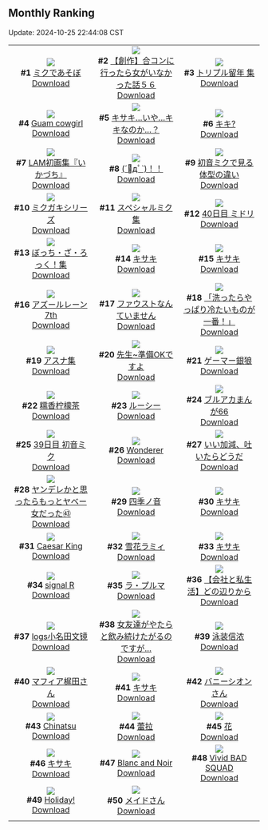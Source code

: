 ## Monthly Ranking
Update: 2024-10-25 22:44:08 CST

|      |      |      |
| :----: | :----: | :----: |
| ![](https://i.pixiv.re/c/240x480/img-master/img/2024/09/27/16/16/46/122811803_p0_master1200.jpg)<br>**#1** [ミクであそぼ](https://www.pixiv.net/artworks/122811803)<br>[Download](https://i.pixiv.re/img-original/img/2024/09/27/16/16/46/122811803_p0.jpg) | ![](https://i.pixiv.re/c/240x480/img-master/img/2024/09/27/00/00/20/122798134_p0_master1200.jpg)<br>**#2** [【創作】合コンに行ったら女がいなかった話５６](https://www.pixiv.net/artworks/122798134)<br>[Download](https://i.pixiv.re/img-original/img/2024/09/27/00/00/20/122798134_p0.png) | ![](https://i.pixiv.re/c/240x480/img-master/img/2024/09/27/16/50/09/122813087_p0_master1200.jpg)<br>**#3** [トリプル留年 集](https://www.pixiv.net/artworks/122813087)<br>[Download](https://i.pixiv.re/img-original/img/2024/09/27/16/50/09/122813087_p0.jpg) |
| ![](https://i.pixiv.re/c/240x480/img-master/img/2024/09/27/17/49/58/122814265_p0_master1200.jpg)<br>**#4** [Guam cowgirl](https://www.pixiv.net/artworks/122814265)<br>[Download](https://i.pixiv.re/img-original/img/2024/09/27/17/49/58/122814265_p0.jpg) | ![](https://i.pixiv.re/c/240x480/img-master/img/2024/09/27/19/11/46/122816507_p0_master1200.jpg)<br>**#5** [キサキ…いや…キキなのか…？](https://www.pixiv.net/artworks/122816507)<br>[Download](https://i.pixiv.re/img-original/img/2024/09/27/19/11/46/122816507_p0.png) | ![](https://i.pixiv.re/c/240x480/img-master/img/2024/09/27/17/07/29/122813437_p0_master1200.jpg)<br>**#6** [キキ?](https://www.pixiv.net/artworks/122813437)<br>[Download](https://i.pixiv.re/img-original/img/2024/09/27/17/07/29/122813437_p0.jpg) |
| ![](https://i.pixiv.re/c/240x480/img-master/img/2024/09/27/00/02/24/122798429_p0_master1200.jpg)<br>**#7** [LAM初画集『いかづち』](https://www.pixiv.net/artworks/122798429)<br>[Download](https://i.pixiv.re/img-original/img/2024/09/27/00/02/24/122798429_p0.jpg) | ![](https://i.pixiv.re/c/240x480/img-master/img/2024/09/27/19/30/05/122816985_p0_master1200.jpg)<br>**#8** [(´ﾟдﾟ`)！！](https://www.pixiv.net/artworks/122816985)<br>[Download](https://i.pixiv.re/img-original/img/2024/09/27/19/30/05/122816985_p0.jpg) | ![](https://i.pixiv.re/c/240x480/img-master/img/2024/09/26/00/00/41/122771180_p0_master1200.jpg)<br>**#9** [初音ミクで見る体型の違い](https://www.pixiv.net/artworks/122771180)<br>[Download](https://i.pixiv.re/img-original/img/2024/09/26/00/00/41/122771180_p0.jpg) |
| ![](https://i.pixiv.re/c/240x480/img-master/img/2024/09/27/15/40/36/122811976_p0_master1200.jpg)<br>**#10** [ミクガキシリーズ](https://www.pixiv.net/artworks/122811976)<br>[Download](https://i.pixiv.re/img-original/img/2024/09/27/15/40/36/122811976_p0.jpg) | ![](https://i.pixiv.re/c/240x480/img-master/img/2024/09/27/16/52/00/122812073_p0_master1200.jpg)<br>**#11** [スペシャルミク集](https://www.pixiv.net/artworks/122812073)<br>[Download](https://i.pixiv.re/img-original/img/2024/09/27/16/52/00/122812073_p0.jpg) | ![](https://i.pixiv.re/c/240x480/img-master/img/2024/09/27/00/00/30/122798187_p0_master1200.jpg)<br>**#12** [40日目 ミドリ](https://www.pixiv.net/artworks/122798187)<br>[Download](https://i.pixiv.re/img-original/img/2024/09/27/00/00/30/122798187_p0.png) |
| ![](https://i.pixiv.re/c/240x480/img-master/img/2024/09/27/15/59/42/122812247_p0_master1200.jpg)<br>**#13** [ぼっち・ざ・ろっく！集](https://www.pixiv.net/artworks/122812247)<br>[Download](https://i.pixiv.re/img-original/img/2024/09/27/15/59/42/122812247_p0.jpg) | ![](https://i.pixiv.re/c/240x480/img-master/img/2024/09/27/01/08/21/122800337_p0_master1200.jpg)<br>**#14** [キサキ](https://www.pixiv.net/artworks/122800337)<br>[Download](https://i.pixiv.re/img-original/img/2024/09/27/01/08/21/122800337_p0.jpg) | ![](https://i.pixiv.re/c/240x480/img-master/img/2024/09/26/13/51/58/122783508_p0_master1200.jpg)<br>**#15** [キサキ](https://www.pixiv.net/artworks/122783508)<br>[Download](https://i.pixiv.re/img-original/img/2024/09/26/13/51/58/122783508_p0.jpg) |
| ![](https://i.pixiv.re/c/240x480/img-master/img/2024/09/28/17/15/18/122844326_p0_master1200.jpg)<br>**#16** [アズールレーン7th](https://www.pixiv.net/artworks/122844326)<br>[Download](https://i.pixiv.re/img-original/img/2024/09/28/17/15/18/122844326_p0.jpg) | ![](https://i.pixiv.re/c/240x480/img-master/img/2024/09/27/23/58/43/122825409_p0_master1200.jpg)<br>**#17** [ファウストなんていません](https://www.pixiv.net/artworks/122825409)<br>[Download](https://i.pixiv.re/img-original/img/2024/09/27/23/58/43/122825409_p0.jpg) | ![](https://i.pixiv.re/c/240x480/img-master/img/2024/09/28/17/56/08/122845320_p0_master1200.jpg)<br>**#18** [「洗ったらやっぱり冷たいものが一番！」](https://www.pixiv.net/artworks/122845320)<br>[Download](https://i.pixiv.re/img-original/img/2024/09/28/17/56/08/122845320_p0.png) |
| ![](https://i.pixiv.re/c/240x480/img-master/img/2024/10/22/14/17/58/122812376_p0_master1200.jpg)<br>**#19** [アスナ集](https://www.pixiv.net/artworks/122812376)<br>[Download](https://i.pixiv.re/img-original/img/2024/10/22/14/17/58/122812376_p0.jpg) | ![](https://i.pixiv.re/c/240x480/img-master/img/2024/09/26/00/00/23/122771097_p0_master1200.jpg)<br>**#20** [先生~準備OKですよ](https://www.pixiv.net/artworks/122771097)<br>[Download](https://i.pixiv.re/img-original/img/2024/09/26/00/00/23/122771097_p0.jpg) | ![](https://i.pixiv.re/c/240x480/img-master/img/2024/09/26/00/00/11/122771031_p0_master1200.jpg)<br>**#21** [ゲーマー銀狼](https://www.pixiv.net/artworks/122771031)<br>[Download](https://i.pixiv.re/img-original/img/2024/09/26/00/00/11/122771031_p0.png) |
| ![](https://i.pixiv.re/c/240x480/img-master/img/2024/09/27/13/38/00/122810195_p0_master1200.jpg)<br>**#22** [糯香柠檬茶](https://www.pixiv.net/artworks/122810195)<br>[Download](https://i.pixiv.re/img-original/img/2024/09/27/13/38/00/122810195_p0.jpg) | ![](https://i.pixiv.re/c/240x480/img-master/img/2024/09/26/00/00/18/122771075_p0_master1200.jpg)<br>**#23** [ルーシー](https://www.pixiv.net/artworks/122771075)<br>[Download](https://i.pixiv.re/img-original/img/2024/09/26/00/00/18/122771075_p0.jpg) | ![](https://i.pixiv.re/c/240x480/img-master/img/2024/09/27/20/28/13/122818575_p0_master1200.jpg)<br>**#24** [ブルアカまんが66](https://www.pixiv.net/artworks/122818575)<br>[Download](https://i.pixiv.re/img-original/img/2024/09/27/20/28/13/122818575_p0.jpg) |
| ![](https://i.pixiv.re/c/240x480/img-master/img/2024/09/26/01/10/07/122773462_p0_master1200.jpg)<br>**#25** [39日目 初音ミク](https://www.pixiv.net/artworks/122773462)<br>[Download](https://i.pixiv.re/img-original/img/2024/09/26/01/10/07/122773462_p0.png) | ![](https://i.pixiv.re/c/240x480/img-master/img/2024/09/25/21/34/29/122766178_p0_master1200.jpg)<br>**#26** [Wonderer](https://www.pixiv.net/artworks/122766178)<br>[Download](https://i.pixiv.re/img-original/img/2024/09/25/21/34/29/122766178_p0.jpg) | ![](https://i.pixiv.re/c/240x480/img-master/img/2024/09/27/16/10/32/122812444_p0_master1200.jpg)<br>**#27** [いい加減、吐いたらどうだ](https://www.pixiv.net/artworks/122812444)<br>[Download](https://i.pixiv.re/img-original/img/2024/09/27/16/10/32/122812444_p0.jpg) |
| ![](https://i.pixiv.re/c/240x480/img-master/img/2024/09/27/00/00/57/122798288_p0_master1200.jpg)<br>**#28** [ヤンデレかと思ったらもっとヤベー女だった㊸](https://www.pixiv.net/artworks/122798288)<br>[Download](https://i.pixiv.re/img-original/img/2024/09/27/00/00/57/122798288_p0.png) | ![](https://i.pixiv.re/c/240x480/img-master/img/2024/09/25/19/52/13/122763115_p0_master1200.jpg)<br>**#29** [四季ノ音](https://www.pixiv.net/artworks/122763115)<br>[Download](https://i.pixiv.re/img-original/img/2024/09/25/19/52/13/122763115_p0.jpg) | ![](https://i.pixiv.re/c/240x480/img-master/img/2024/09/27/05/37/08/122803872_p0_master1200.jpg)<br>**#30** [キサキ](https://www.pixiv.net/artworks/122803872)<br>[Download](https://i.pixiv.re/img-original/img/2024/09/27/05/37/08/122803872_p0.jpg) |
| ![](https://i.pixiv.re/c/240x480/img-master/img/2024/09/26/12/08/01/122781969_p0_master1200.jpg)<br>**#31** [Caesar King](https://www.pixiv.net/artworks/122781969)<br>[Download](https://i.pixiv.re/img-original/img/2024/09/26/12/08/01/122781969_p0.jpg) | ![](https://i.pixiv.re/c/240x480/img-master/img/2024/09/27/06/36/30/122804528_p0_master1200.jpg)<br>**#32** [雪花ラミィ](https://www.pixiv.net/artworks/122804528)<br>[Download](https://i.pixiv.re/img-original/img/2024/09/27/06/36/30/122804528_p0.png) | ![](https://i.pixiv.re/c/240x480/img-master/img/2024/09/26/00/00/20/122771080_p0_master1200.jpg)<br>**#33** [キサキ](https://www.pixiv.net/artworks/122771080)<br>[Download](https://i.pixiv.re/img-original/img/2024/09/26/00/00/20/122771080_p0.jpg) |
| ![](https://i.pixiv.re/c/240x480/img-master/img/2024/09/29/00/00/35/122857414_p0_master1200.jpg)<br>**#34** [signal R](https://www.pixiv.net/artworks/122857414)<br>[Download](https://i.pixiv.re/img-original/img/2024/09/29/00/00/35/122857414_p0.jpg) | ![](https://i.pixiv.re/c/240x480/img-master/img/2024/09/26/17/03/44/122786578_p0_master1200.jpg)<br>**#35** [ラ・プルマ](https://www.pixiv.net/artworks/122786578)<br>[Download](https://i.pixiv.re/img-original/img/2024/09/26/17/03/44/122786578_p0.jpg) | ![](https://i.pixiv.re/c/240x480/img-master/img/2024/09/27/12/00/09/122808676_p0_master1200.jpg)<br>**#36** [【会社と私生活】どの辺りから](https://www.pixiv.net/artworks/122808676)<br>[Download](https://i.pixiv.re/img-original/img/2024/09/27/12/00/09/122808676_p0.jpg) |
| ![](https://i.pixiv.re/c/240x480/img-master/img/2024/09/28/12/18/09/122838160_p0_master1200.jpg)<br>**#37** [logs小名田文镜](https://www.pixiv.net/artworks/122838160)<br>[Download](https://i.pixiv.re/img-original/img/2024/09/28/12/18/09/122838160_p0.jpg) | ![](https://i.pixiv.re/c/240x480/img-master/img/2024/09/28/19/00/01/122847151_p0_master1200.jpg)<br>**#38** [女友達がやたらと飲み続けたがるのですが…](https://www.pixiv.net/artworks/122847151)<br>[Download](https://i.pixiv.re/img-original/img/2024/09/28/19/00/01/122847151_p0.png) | ![](https://i.pixiv.re/c/240x480/img-master/img/2024/09/27/01/03/02/122800199_p0_master1200.jpg)<br>**#39** [泳装信浓](https://www.pixiv.net/artworks/122800199)<br>[Download](https://i.pixiv.re/img-original/img/2024/09/27/01/03/02/122800199_p0.png) |
| ![](https://i.pixiv.re/c/240x480/img-master/img/2024/09/27/00/00/29/122798180_p0_master1200.jpg)<br>**#40** [マフィア梶田さん](https://www.pixiv.net/artworks/122798180)<br>[Download](https://i.pixiv.re/img-original/img/2024/09/27/00/00/29/122798180_p0.jpg) | ![](https://i.pixiv.re/c/240x480/img-master/img/2024/09/25/00/26/56/122745534_p0_master1200.jpg)<br>**#41** [キサキ](https://www.pixiv.net/artworks/122745534)<br>[Download](https://i.pixiv.re/img-original/img/2024/09/25/00/26/56/122745534_p0.png) | ![](https://i.pixiv.re/c/240x480/img-master/img/2024/09/29/00/02/15/122857634_p0_master1200.jpg)<br>**#42** [バニーシオンさん](https://www.pixiv.net/artworks/122857634)<br>[Download](https://i.pixiv.re/img-original/img/2024/09/29/00/02/15/122857634_p0.png) |
| ![](https://i.pixiv.re/c/240x480/img-master/img/2024/09/26/19/48/00/122790209_p0_master1200.jpg)<br>**#43** [Chinatsu](https://www.pixiv.net/artworks/122790209)<br>[Download](https://i.pixiv.re/img-original/img/2024/09/26/19/48/00/122790209_p0.jpg) | ![](https://i.pixiv.re/c/240x480/img-master/img/2024/09/26/00/04/50/122771480_p0_master1200.jpg)<br>**#44** [蕾拉](https://www.pixiv.net/artworks/122771480)<br>[Download](https://i.pixiv.re/img-original/img/2024/09/26/00/04/50/122771480_p0.jpg) | ![](https://i.pixiv.re/c/240x480/img-master/img/2024/09/27/18/55/07/122815966_p0_master1200.jpg)<br>**#45** [花](https://www.pixiv.net/artworks/122815966)<br>[Download](https://i.pixiv.re/img-original/img/2024/09/27/18/55/07/122815966_p0.png) |
| ![](https://i.pixiv.re/c/240x480/img-master/img/2024/09/27/01/58/26/122774664_p0_master1200.jpg)<br>**#46** [キサキ](https://www.pixiv.net/artworks/122774664)<br>[Download](https://i.pixiv.re/img-original/img/2024/09/27/01/58/26/122774664_p0.png) | ![](https://i.pixiv.re/c/240x480/img-master/img/2024/09/28/21/05/05/122851194_p0_master1200.jpg)<br>**#47** [Blanc and Noir](https://www.pixiv.net/artworks/122851194)<br>[Download](https://i.pixiv.re/img-original/img/2024/09/28/21/05/05/122851194_p0.jpg) | ![](https://i.pixiv.re/c/240x480/img-master/img/2024/09/27/17/09/44/122813478_p0_master1200.jpg)<br>**#48** [Vivid BAD SQUAD](https://www.pixiv.net/artworks/122813478)<br>[Download](https://i.pixiv.re/img-original/img/2024/09/27/17/09/44/122813478_p0.jpg) |
| ![](https://i.pixiv.re/c/240x480/img-master/img/2024/09/29/01/04/08/122859914_p0_master1200.jpg)<br>**#49** [Holiday!](https://www.pixiv.net/artworks/122859914)<br>[Download](https://i.pixiv.re/img-original/img/2024/09/29/01/04/08/122859914_p0.png) | ![](https://i.pixiv.re/c/240x480/img-master/img/2024/09/27/00/01/16/122798172_p0_master1200.jpg)<br>**#50** [メイドさん](https://www.pixiv.net/artworks/122798172)<br>[Download](https://i.pixiv.re/img-original/img/2024/09/27/00/01/16/122798172_p0.png) |
|      |
